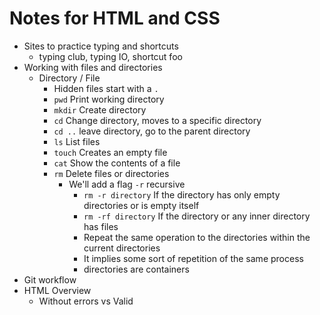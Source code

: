 # Notes for HTML and CSS

* Sites to practice typing and shortcuts
    * typing club, typing IO, shortcut foo
* Working with files and directories
    * Directory / File
        * Hidden files start with a `.`
        * `pwd` Print working directory
        * `mkdir` Create directory
        * `cd` Change directory, moves to a specific directory
        * `cd ..` leave directory, go to the parent directory
        * `ls` List files
        * `touch` Creates an empty file
        * `cat` Show the contents of a file
        * `rm` Delete files or directories
            * We'll add a flag `-r` recursive
                * `rm -r directory` If the directory has only empty directories or is empty itself
                * `rm -rf directory` If the directory or any inner directory has files
                * Repeat the same operation to the directories within the current directories
                * It implies some sort of repetition of the same process
                * directories are containers
* Git workflow
* HTML Overview
    * Without errors vs Valid

